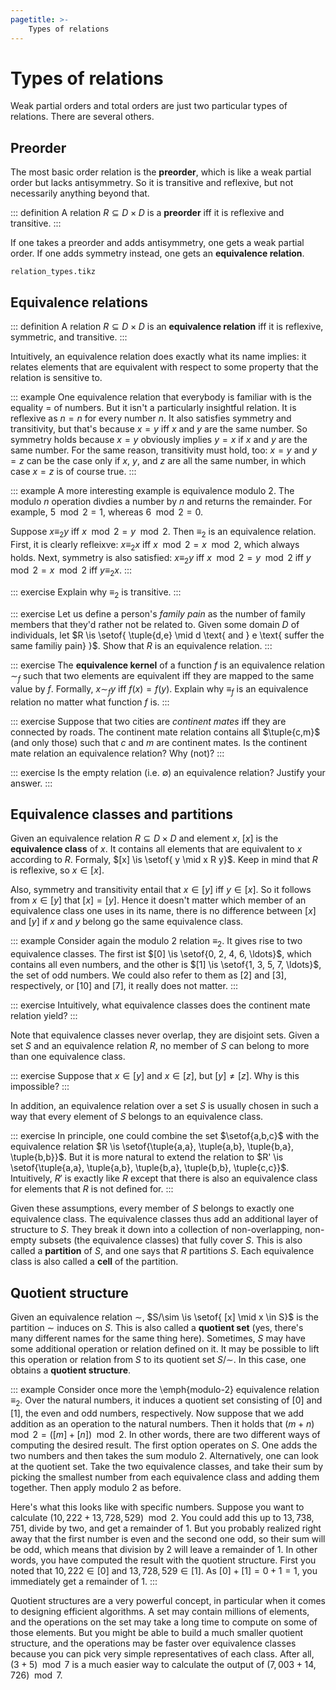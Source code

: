 ```yaml
---
pagetitle: >-
    Types of relations
---
```


# Types of relations

Weak partial orders and total orders are just two particular types of relations.
There are several others.

## Preorder

The most basic order relation is the **preorder**, which is like a weak partial order but lacks antisymmetry.
So it is transitive and reflexive, but not necessarily anything beyond that.

::: definition
A relation $R \subseteq D \times D$ is a **preorder** iff it is reflexive and transitive. 
:::

If one takes a preorder and adds antisymmetry, one gets a weak partial order.
If one adds symmetry instead, one gets an **equivalence relation**.

~~~ {.include-tikz size=mid}
relation_types.tikz
~~~

## Equivalence relations

::: definition
A relation $R \subseteq D \times D$ is an **equivalence relation** iff it is reflexive, symmetric, and transitive.
:::

Intuitively, an equivalence relation does exactly what its name implies: it relates elements that are equivalent with respect to some property that the relation is sensitive to.

::: example
One equivalence relation that everybody is familiar with is the equality $=$ of numbers.
But it isn't a particularly insightful relation.
It is reflexive as $n = n$ for every number $n$.
It also satisfies symmetry and transitivity, but that's because $x = y$ iff $x$ and $y$ are the same number.
So symmetry holds because $x = y$ obviously implies $y = x$ if $x$ and $y$ are the same number.
For the same reason, transitivity must hold, too: $x = y$ and $y = z$ can be the case only if $x$, $y$, and $z$ are all the same number, in which case $x = z$ is of course true.
:::

::: example
A more interesting example is equivalence modulo $2$.
The modulo $n$ operation divdies a number by $n$ and returns the remainder.
For example, $5 \mod 2 = 1$, whereas $6 \mod 2 = 0$.

Suppose $x \equiv_2 y$ iff $x \mod 2 = y \mod 2$.
Then $\equiv_2$ is an equivalence relation.
First, it is clearly refleixve: $x \equiv_2 x$ iff $x \mod 2 = x \mod 2$, which always holds.
Next, symmetry is also satisfied: $x \equiv_2 y$ iff $x \mod 2 = y \mod 2$ iff $y \mod 2 = x \mod 2$ iff $y \equiv_2 x$.
:::

::: exercise
Explain why $\equiv_2$ is transitive.
:::

::: exercise
Let us define a person's *family pain* as the number of family members that they'd rather not be related to.
Given some domain $D$ of individuals, let $R \is \setof{ \tuple{d,e} \mid d \text{ and } e \text{ suffer the same familiy pain} }$.
Show that $R$ is an equivalence relation.
:::

::: exercise
The **equivalence kernel** of a function $f$ is an equivalence relation $\sim_f$ such that two elements are equivalent iff they are mapped to the same value by $f$.
Formally, $x \sim_f y$ iff $f(x) = f(y)$.
Explain why $\equiv_f$ is an equivalence relation no matter what function $f$ is.
:::

::: exercise
Suppose that two cities are *continent mates* iff they are connected by roads.
The continent mate relation contains all $\tuple{c,m}$ (and only those) such that $c$ and $m$ are continent mates.
Is the continent mate relation an equivalence relation?
Why (not)?
:::

::: exercise
Is the empty relation (i.e. $\emptyset$) an equivalence relation?
Justify your answer.
:::

## Equivalence classes and partitions

Given an equivalence relation $R \subseteq D \times D$ and element $x$, $[x]$ is the **equivalence class** of $x$.
It contains all elements that are equivalent to $x$ according to $R$.
Formaly, $[x] \is \setof{ y \mid x R y}$.
Keep in mind that $R$ is reflexive, so $x \in [x]$.

Also, symmetry and transitivity entail that $x \in [y]$ iff $y \in [x]$.
So it follows from $x \in [y]$ that $[x] = [y]$.
Hence it doesn't matter which member of an equivalence class one uses in its name, there is no difference between $[x]$ and $[y]$ if $x$ and $y$ belong go the same equivalence class.

::: example
Consider again the modulo 2 relation $\equiv_2$.
It gives rise to two equivalence classes.
The first ist $[0] \is \setof{0, 2, 4, 6, \ldots}$, which contains all even numbers, and the other is $[1] \is \setof{1, 3, 5, 7, \ldots}$, the set of odd numbers.
We could also refer to them as $[2]$ and $[3]$, respectively, or $[10]$ and $[7]$, it really does not matter.
:::

::: exercise
Intuitively, what equivalence classes does the continent mate relation yield?
:::

Note that equivalence classes never overlap, they are disjoint sets.
Given a set $S$ and an equivalence relation $R$, no member of $S$ can belong to more than one equivalence class.

::: exercise
Suppose that $x \in [y]$ and $x \in [z]$, but $[y] \neq [z]$.
Why is this impossible?
:::

In addition, an equivalence relation over a set $S$ is usually chosen in such a way that every element of $S$ belongs to an equivalence class.

::: exercise
In principle, one could combine the set $\setof{a,b,c}$ with the equivalence relation $R \is \setof{\tuple{a,a}, \tuple{a,b}, \tuple{b,a}, \tuple{b,b}}$.
But it is more natural to extend the relation to $R' \is \setof{\tuple{a,a}, \tuple{a,b}, \tuple{b,a}, \tuple{b,b}, \tuple{c,c}}$.
Intuitively, $R'$ is exactly like $R$ except that there is also an equivalence class for elements that $R$ is not defined for.
:::

Given these assumptions, every member of $S$ belongs to exactly one equivalence class.
The equivalence classes thus add an additional layer of structure to $S$.
They break it down into a collection of non-overlapping, non-empty subsets (the equivalence classes) that fully cover $S$.
This is also called a **partition** of $S$, and one says that $R$ partitions $S$.
Each equivalence class is also called a **cell** of the partition.

## Quotient structure

Given an equivalence relation $\sim$, $S/\sim \is \setof{ [x] \mid x \in S}$ is the partition $\sim$ induces on $S$.
This is also called a **quotient set** (yes, there's many different names for the same thing here).
Sometimes, $S$ may have some additional operation or relation defined on it.
It may be possible to lift this operation or relation from $S$ to its quotient set $S/\sim$.
In this case, one obtains a **quotient structure**.

::: example
Consider once more the \emph{modulo-2} equivalence relation $\equiv_2$.
Over the natural numbers, it induces a quotient set consisting of $[0]$ and $[1]$, the even and odd numbers, respectively.
Now suppose that we add addition as an operation to the natural numbers.
Then it holds that $(m + n) \mod 2 = ([m] + [n]) \mod 2$.
In other words, there are two different ways of computing the desired result.
The first option operates on $S$.
One adds the two numbers and then takes the sum modulo 2.
Alternatively, one can look at the quotient set.
Take the two equivalence classes, and take their sum by picking the smallest number from each equivalence class and adding them together.
Then apply modulo 2 as before.


Here's what this looks like with specific numbers.
Suppose you want to calculate $(10,222 + 13,728,529) \mod 2$.
You could add this up to $13,738,751$, divide by two, and get a remainder of $1$.
But you probably realized right away that the first number is even and the second one odd, so their sum will be odd, which means that division by 2 will leave a remainder of $1$.
In other words, you have computed the result with the quotient structure.
First you noted that $10,222 \in [0]$ and $13,728,529 \in [1]$.
As $[0] + [1] = 0 + 1 = 1$, you immediately get a remainder of $1$.
:::

Quotient structures are a very powerful concept, in particular when it comes to designing efficient algorithms.
A set may contain millions of elements, and the operations on the set may take a long time to compute on some of those elements.
But you might be able to build a much smaller quotient structure, and the operations may be faster over equivalence classes because you can pick very simple representatives of each class.
After all, $(3 + 5) \mod 7$ is a much easier way to calculate the output of $(7,003 + 14,726) \mod 7$.
